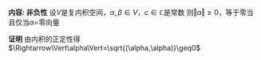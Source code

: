 **内容: 非负性**
设$V$是复内积空间，$\alpha,\beta\in V$，$c\in\mathbb{C}$是常数
则$\Vert\alpha\Vert\geq0$，等于零当且仅当$\alpha=$零向量

**证明**
由内积的正定性得
$\Rightarrow\Vert\alpha\Vert=\sqrt{(\alpha,\alpha)}\geq0$
